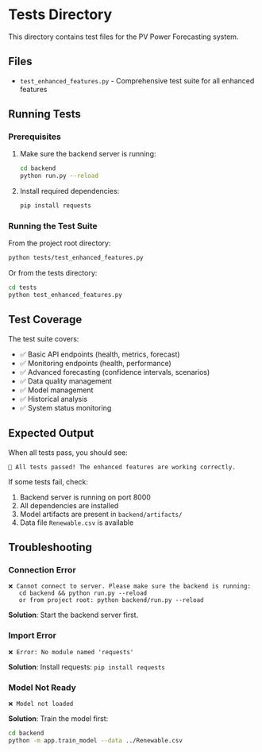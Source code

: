 # Tests Directory

This directory contains test files for the PV Power Forecasting system.

## Files

- `test_enhanced_features.py` - Comprehensive test suite for all enhanced features

## Running Tests

### Prerequisites
1. Make sure the backend server is running:
   ```bash
   cd backend
   python run.py --reload
   ```

2. Install required dependencies:
   ```bash
   pip install requests
   ```

### Running the Test Suite

From the project root directory:
```bash
python tests/test_enhanced_features.py
```

Or from the tests directory:
```bash
cd tests
python test_enhanced_features.py
```

## Test Coverage

The test suite covers:

- ✅ Basic API endpoints (health, metrics, forecast)
- ✅ Monitoring endpoints (health, performance)
- ✅ Advanced forecasting (confidence intervals, scenarios)
- ✅ Data quality management
- ✅ Model management
- ✅ Historical analysis
- ✅ System status monitoring

## Expected Output

When all tests pass, you should see:
```
🎉 All tests passed! The enhanced features are working correctly.
```

If some tests fail, check:
1. Backend server is running on port 8000
2. All dependencies are installed
3. Model artifacts are present in `backend/artifacts/`
4. Data file `Renewable.csv` is available

## Troubleshooting

### Connection Error
```
❌ Cannot connect to server. Please make sure the backend is running:
   cd backend && python run.py --reload
   or from project root: python backend/run.py --reload
```

**Solution**: Start the backend server first.

### Import Error
```
❌ Error: No module named 'requests'
```

**Solution**: Install requests: `pip install requests`

### Model Not Ready
```
❌ Model not loaded
```

**Solution**: Train the model first:
```bash
cd backend
python -m app.train_model --data ../Renewable.csv
```
